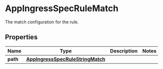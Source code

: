 

# AppIngressSpecRuleMatch

The match configuration for the rule.

## Properties

| Name | Type | Description | Notes |
|------------ | ------------- | ------------- | -------------|
|**path** | [**AppIngressSpecRuleStringMatch**](AppIngressSpecRuleStringMatch.md) |  |  |



